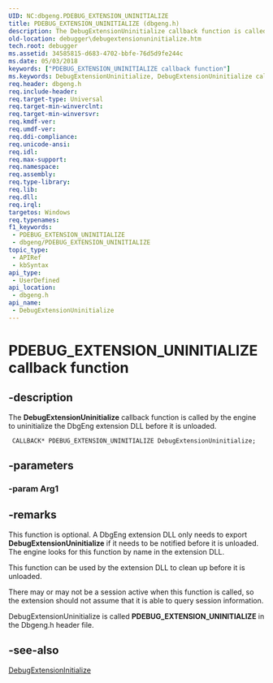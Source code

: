 ```yaml
---
UID: NC:dbgeng.PDEBUG_EXTENSION_UNINITIALIZE
title: PDEBUG_EXTENSION_UNINITIALIZE (dbgeng.h)
description: The DebugExtensionUninitialize callback function is called by the engine to uninitialize the DbgEng extension DLL before it is unloaded.
old-location: debugger\debugextensionuninitialize.htm
tech.root: debugger
ms.assetid: 34585815-d683-4702-bbfe-76d5d9fe244c
ms.date: 05/03/2018
keywords: ["PDEBUG_EXTENSION_UNINITIALIZE callback function"]
ms.keywords: DebugExtensionUninitialize, DebugExtensionUninitialize callback function [Windows Debugging], Extensions_Ref_76594e24-5f2d-495f-b8a9-6acec1f21ba4.xml, PDEBUG_EXTENSION_UNINITIALIZE, PDEBUG_EXTENSION_UNINITIALIZE callback, dbgeng/DebugExtensionUninitialize, debugger.debugextensionuninitialize
req.header: dbgeng.h
req.include-header: 
req.target-type: Universal
req.target-min-winverclnt: 
req.target-min-winversvr: 
req.kmdf-ver: 
req.umdf-ver: 
req.ddi-compliance: 
req.unicode-ansi: 
req.idl: 
req.max-support: 
req.namespace: 
req.assembly: 
req.type-library: 
req.lib: 
req.dll: 
req.irql: 
targetos: Windows
req.typenames: 
f1_keywords:
 - PDEBUG_EXTENSION_UNINITIALIZE
 - dbgeng/PDEBUG_EXTENSION_UNINITIALIZE
topic_type:
 - APIRef
 - kbSyntax
api_type:
 - UserDefined
api_location:
 - dbgeng.h
api_name:
 - DebugExtensionUninitialize
---
```


# PDEBUG_EXTENSION_UNINITIALIZE callback function


## -description

The <b>DebugExtensionUninitialize</b> callback function is called by the engine to uninitialize the DbgEng extension DLL before it is unloaded.

```
 CALLBACK* PDEBUG_EXTENSION_UNINITIALIZE DebugExtensionUninitialize;
```


## -parameters

### -param Arg1

## -remarks

This function is optional.  A DbgEng extension DLL only needs to export <b>DebugExtensionUninitialize</b> if it needs to be notified before it is unloaded.  The engine looks for this function by name in the extension DLL.

This function can be used by the extension DLL to clean up before it is unloaded.

There may or may not be a session active when this function is called, so the extension should not assume that it is able to query session information.

DebugExtensionUninitialize is called <b>PDEBUG_EXTENSION_UNINITIALIZE</b> in the Dbgeng.h header file.

## -see-also

<a href="/windows-hardware/drivers/ddi/dbgeng/nc-dbgeng-pdebug_extension_initialize">DebugExtensionInitialize</a>